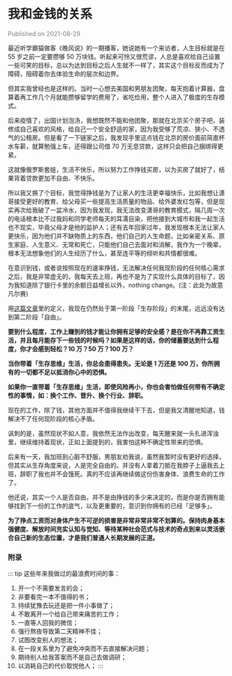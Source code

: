 # 我和金钱的关系

<font color=gray>Published on 2021-08-29</font>

最近听学霸猫做客《晚风说》的一期播客，她说她有一个来访者，人生目标就是在 55 岁之前一定要攒够 50 万块钱。听起来可怜又很荒谬，人总是喜欢给自己设置一些可笑的目标，总以为达到目标之后人生就不一样了，其实这个目标反而成为了障碍，阻碍着你去体验生命的层次和边界。

但其实我曾经也是这样的。当时一心想去美国和男朋友团聚，每天抱着计算器，盘算着再工作几个月就能攒够留学的费用了，省吃俭用，整个人进入了极度的生存模式。

后来疫情了，出国计划泡汤，我想既然不能和他团聚，那就在北京买个房子吧，装修成自己喜欢的风格，给自己一个安全舒适的家，因为我受够了荒凉、狭小、不透气的公租房。但是看了一下链家之后，我发现手里这点钱在北京的房价面前简直杯水车薪，就算勉强上车，还得跟公司借 70 万无息贷款，这样只会把自己捆绑得更紧。

这就像俄罗斯套娃，生活不快乐，所以努力工作挣钱买房，以为买房了就好了，结果背着贷款更加不自由、不快乐。

所以我又换了个目标，我觉得挣钱是为了让家人的生活更幸福快乐，比如我想让潇哥接受更好的教育、给父母买一些提高生活质量的物品、给外婆发红包等，但是现实再次给我破了一盆冷水，因为我发现，我无法改变潇哥的教育模式，隔几周一次的电话根本比不过我妈和同学老师每天的耳濡目染，把他接到大城市和我一起生活也不现实，毕竟父母才是他的监护人；还有去年回家过年，我发现根本无法让家人更快乐，因为他们并不缺物质上的东西，他们自己的人生命题，比如亲密关系、原生家庭、人生意义、无常和死亡，只能他们自己去面对和消解，我作为一个晚辈，根本无法想象他们的人生经历了什么，甚至连平等的倾听和共情都很难。

在意识到钱，或者说按照现在的速率挣钱，无法解决任何我现阶段的任何核心需求之后，我是非常虚无的，我每天去上班，再也不是为了实现什么具体的目标了，因为我知道除了银行卡里的余额日益增长以外，nothing change。(注：此处为故意凡尔赛)

用[这篇文章](https://youzhiyouxing.cn/n/materials/875)里的定义，我现在仍然处于第一阶段「生存阶段」的末尾，远远没有达到第二阶段「自由」。

**要到什么程度，工作上赚到的钱才能让你拥有足够的安全感？是在你不再靠工资生活，并且每月能存下一些钱的时候吗？如果是这样的话，你的储蓄要达到什么程度，你才会感到轻松？10 万？50 万？100 万？**

**当你带着「生存思维」生活，你总会患得患失。无论是 1 万还是 100 万，你所拥有的一切都不足以抵消你心中的恐惧。**

**如果你一直带着「生存思维」生活，即使风险再小，你也会害怕做任何带有不确定性的事情，如：换个工作、晋升、换个行业、辞职。**

现在的工作，除了钱，其他方面并不值得我继续干下去，但是我又清醒地知道，钱解决不了任何现阶段的核心矛盾。

讽刺的是，虽然现状不如人意，我依然无法作出改变，每天醒来就一头扎进浑浊里，继续维持着现状，正如上面提到的，我害怕这种不确定性带来的恐惧。

后来有一天，我加班到心脏不舒服，男朋友劝我说，虽然我暂时没有更好的选择，但其实从生存角度来说，人是完全自由的。并没有人拿着刀抵在我脖子上逼我去上班，辞职了我也并不会饿死。真的不应该再继续做这份伤害身体、浪费生命的工作了。

他还说，其实一个人是否自由，并不是由挣钱的多少来决定的，而是你是否拥有能够找到下一份的工作的底气，以及更重要的，意识到你拥有的已经「足够多」。

**为了挣点工资而对身体产生不可逆的损害是非常非常非常不划算的。保持肉身基本强健度、解放时间充实认知与觉知、等待某种社会范式与技术的奇点到来以灵活嵌合自己新的生态位置，才是我们普通人长期发展的正道。**

### 附录

::: tip
这些年来我做过的最浪费时间的事：

1. 开一个不需要发言的会；
2. 非要看完一本不值得的书；
3. 持续犹豫去玩还是把一件小事做了；
4. 不敢离开一个给自己带来痛苦的工作；
5. 一直等人回我的微信；
6. 强行熬夜导致第二天精神不佳；
7. 试图改变别人的想法；
8. 在一段关系里为了避免冲突而不去直接解决问题；
9. 期待别人给我答案而不是自己去做调研；
10. 以消耗自己的代价取悦他人；
    :::
